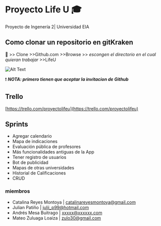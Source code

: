 # Proyecto Life U :mortar_board:
Proyecto de Ingenería 2| Universidad EIA
## Como clonar un repositorio en gitKraken
:file_folder: >> Clone >>Github.com >>Browse >> _escongen el directorio en el cual quieran trabajar_ >>LifeU 

![Alt Text](https://media.giphy.com/media/13d3V13RkDXpQ4Qv9v/giphy.gif)

:heavy_exclamation_mark: ***NOTA: primero tienen que aceptar la invitacion de Github***
  
## Trello 

[https://trello.com/proyectolifeu](https://trello.com/proyectolifeu)

## Sprints
* Agregar calendario
* Mapa de indicaciones
* Evaluación pública de profesores 
* Más funcionalidades antiguas de la App
* Tener registro de usuarios
* Bot de publicidad 
* Mapas de otras universidades 
* Historial de Calificaciones
* CRUD

 ### miembros
*  Catalina Reyes Montoya | catalinareyesmontoya@gmail.com
*  Julian Patiño | julii_p99@hotmail.com
*  Andrés Mesa Buitrago | xxxxx@xxxxxx.com
*  Mateo Zuluaga Loaiza | zulo30@gmail.com

